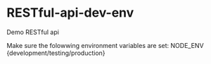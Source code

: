 # RESTful-api-dev-env

Demo RESTful api

Make sure the folowwing environment variables are set:
NODE_ENV {development/testing/production}
